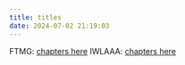 ```yaml
---
title: titles
date: 2024-07-02 21:19:03
---
```



 FTMG: [chapters here](/ftmg)
 IWLAAA: [chapters here](/iwlaaa)